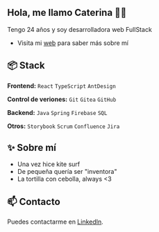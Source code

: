 ## Hola, me llamo Caterina 👋🏼
Tengo 24 años y soy desarrolladora web FullStack

- Visita mi [web](https://caterinarodriguezdev.vercel.app/) para saber más sobre mí


## 📦 Stack 

**Frontend:** `React` `TypeScript` `AntDesign`
 
**Control de veriones:** `Git` `Gitea` `GitHub`

**Backend:** `Java` `Spring` `Firebase` `SQL`

**Otros:** `Storybook` `Scrum` `Confluence` `Jira`

## ✨ Sobre mí

- Una vez hice kite surf
- De pequeña quería ser "inventora"
- La tortilla con cebolla, always <3

## 📫 Contacto

 Puedes contactarme en [LinkedIn](https://www.linkedin.com/in/caterinabergas/). 
